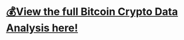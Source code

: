 # [💰View the full Bitcoin Crypto Data Analysis here!](https://github.com/hypetony/crypto/blob/main/Untitled.ipynb)
